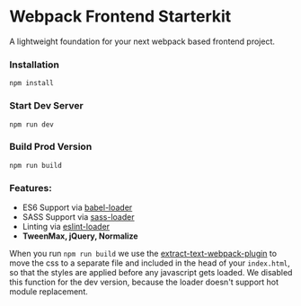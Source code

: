 # Webpack Frontend Starterkit

A lightweight foundation for your next webpack based frontend project.

### Installation

```
npm install
```

### Start Dev Server

```
npm run dev
```

### Build Prod Version

```
npm run build
```

### Features:

- ES6 Support via [babel-loader](https://github.com/babel/babel-loader)
- SASS Support via [sass-loader](https://github.com/jtangelder/sass-loader)
- Linting via [eslint-loader](https://github.com/MoOx/eslint-loader)
- **TweenMax, jQuery, Normalize**

When you run `npm run build` we use the [extract-text-webpack-plugin](https://github.com/webpack/extract-text-webpack-plugin) to move the css to a separate file and included in the head of your `index.html`, so that the styles are applied before any javascript gets loaded. We disabled this function for the dev version, because the loader doesn't support hot module replacement.

